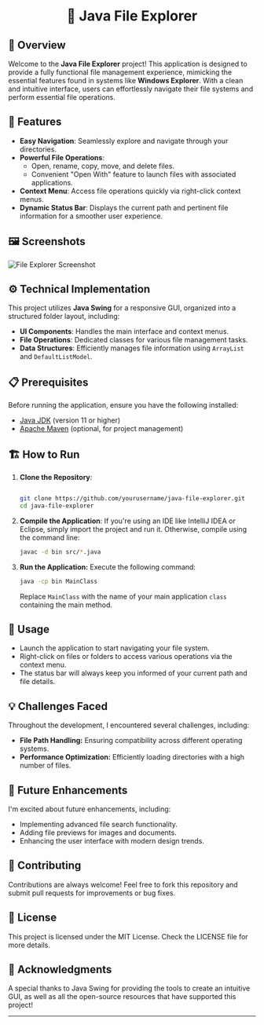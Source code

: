 # <div align="center">🌟 Java File Explorer</div>

## 📖 Overview

Welcome to the **Java File Explorer** project! This application is designed to provide a fully functional file management experience, mimicking the essential features found in systems like **Windows Explorer**. With a clean and intuitive interface, users can effortlessly navigate their file systems and perform essential file operations.

## 🚀 Features

- **Easy Navigation**: Seamlessly explore and navigate through your directories.
- **Powerful File Operations**:
  - Open, rename, copy, move, and delete files.
  - Convenient "Open With" feature to launch files with associated applications.
- **Context Menu**: Access file operations quickly via right-click context menus.
- **Dynamic Status Bar**: Displays the current path and pertinent file information for a smoother user experience.

## 🖼️ Screenshots

![File Explorer Screenshot](insert-your-screenshot-url-here)

## ⚙️ Technical Implementation

This project utilizes **Java Swing** for a responsive GUI, organized into a structured folder layout, including:

- **UI Components**: Handles the main interface and context menus.
- **File Operations**: Dedicated classes for various file management tasks.
- **Data Structures**: Efficiently manages file information using `ArrayList` and `DefaultListModel`.

## 📋 Prerequisites

Before running the application, ensure you have the following installed:

- [Java JDK](https://www.oracle.com/java/technologies/javase-jdk11-downloads.html) (version 11 or higher)
- [Apache Maven](https://maven.apache.org/download.cgi) (optional, for project management)

## 🏗️ How to Run

1. **Clone the Repository**:
   ```bash
   
   git clone https://github.com/yourusername/java-file-explorer.git
   cd java-file-explorer
   ```
2. **Compile the Application**:
    If you're using an IDE like IntelliJ IDEA or Eclipse, simply import the project and run it. Otherwise,     compile using the command line:
   
   ```bash
   javac -d bin src/*.java
   ```
3. **Run the Application:**
   Execute the following command:
   ```bash
   java -cp bin MainClass
   ```
   Replace ```MainClass``` with the name of your main application ```class``` containing the main method.

## 🔧 Usage
- Launch the application to start navigating your file system.
- Right-click on files or folders to access various operations via the context menu.
- The status bar will always keep you informed of your current path and file details.

## 💡 Challenges Faced
Throughout the development, I encountered several challenges, including:

- **File Path Handling:** Ensuring compatibility across different operating systems.
- **Performance Optimization:** Efficiently loading directories with a high number of files.

## 🌈 Future Enhancements
I'm excited about future enhancements, including:

- Implementing advanced file search functionality.
- Adding file previews for images and documents.
- Enhancing the user interface with modern design trends.
  
## 🤝 Contributing
Contributions are always welcome! Feel free to fork this repository and submit pull requests for improvements or bug fixes.

## 📝 License
This project is licensed under the MIT License. Check the LICENSE file for more details.

## 🙏 Acknowledgments
A special thanks to Java Swing for providing the tools to create an intuitive GUI, as well as all the open-source resources that have supported this project!

---

